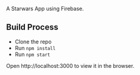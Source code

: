 A Starwars App using Firebase.

## Build Process

- Clone the repo
- Run `npm install`
- Run `npm start`

Open http://localhost:3000 to view it in the browser.
